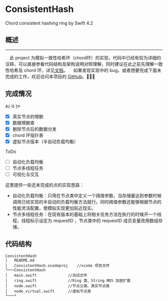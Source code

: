 # ConsistentHash
Chord consistent hashing ring by Swift 4.2

## 概述
---
&emsp;此 project 为模拟一致性哈希环（chord环）的实现，代码中已经有较为详细的注释，可以直接参看代码结构及架构说明对照理解，同时建议在此之前先理解一致性哈希及 chord 环，详见[文档](https://github.com/dmclNewbee302/DMCL-2018)。
&emsp;如果发现实现中的 bug，或者想要完成下面未完成的工作，欢迎访问本项目的 [GitHub](https://github.com/Mclarenyang/ConsistentHash)。🙋🙋‍♂️

## 完成情况
ᕕ( ᐛ )ᕗ
- [x] 真实节点的增删
- [x] 数据增删查
- [x] 删除节点后的数据分发
- [x] chord 环指针表
- [x] 虚拟节点版本（半自动负载均衡）

ToDo
- [ ] 自动化负载均衡
- [ ] 节点多线程任务
- [ ] 可视化与交互

这里提供一些还未完成的点的实现思路：
- 自动化负载均衡：只用在节点类中定义一个阈值参数，当存储量达到参数时候调用已经实现的半自动的负载均衡方法就行。同时阈值参数还能够根据节点的性能灵活配置，使模拟实现更加贴近现实。
- 节点多线程任务：在现有版本的基础上将相关任务方法在执行的时候开一个线程，线程标示设定为 requestID ，节点类中的 requestID 成员变量改用数组存储。

## 代码结构
```
ConsistentHash
│   README.md
│   ConsistentHash.xcodeproj    //xcode 项目文件
└───ConsistentHash
│   main.swift              //测试文件
│   ring.swift              //Ring 类、String MD5 加密扩展
│   node.swift              //节点父类、真实节点类
│   node_virtual.swift      //虚拟节点类
└───*
```

